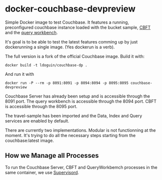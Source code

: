 # docker-couchbase-devpreview

Simple Docker image to test Couchbase. It features a running, preconfigured couchbase instance loaded with the bucket sample, [CBFT](labs.couchbase.com/cbft/) and the [query workbench](http://developer.couchbase.com/documentation/server/4.1/developer-guide/query-workbench-intro.html).

It's goal is to be able to test the latest features comming up by just dockerunning a single image. (Yes dockerun is a verb).

The full version is a fork of the official Couchbase image. Build it with:

    docker build -t ldoguin/couchbase-dp .

And run it with

    docker run -P --rm -p 8091:8091 -p 8094:8094 -p 8095:8095 couchbase-devpreview 

Couchbase Server has already been setup and is accessible through the 8091 port. The query workbench is accessible through the 8094 port. CBFT is accessible through the 8095 port.

The travel-sample has been imported and the Data, Index and Query services are enabled by default.

There are currently two implementations. Modular is not functionning at the moment. It's trying to do all the necessary steps starting from the couchbase:latest image.

## How we Manage all Processes


To run the Couchbase Server, CBFT and QueryWorkbemch processes in the same container, we use [Supervisord](http://supervisord.org/).
